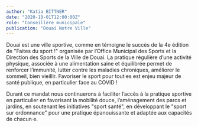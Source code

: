 ```yaml
---
author: "Katia BITTNER"
date: "2020-10-01T12:00:00Z"
role: "Conseillère municipale"
publication: "Douai Notre Ville"
---
```


Douai est une ville sportive, comme en témoigne le succès de la 4e édition de "Faites du sport !" organisée par l’Office Municipal des Sports et la Direction des Sports de la Ville de Douai. La pratique régulière d’une activité physique, associée à une alimentation saine et équilibrée permet de renforcer l’immunité, lutter contre les maladies chroniques, améliorer le sommeil, bien vieillir. Favoriser le sport pour tout·es est enjeu majeur de santé publique, en particulier face au COVID !

Durant ce mandat nous continuerons à faciliter l’accès à la pratique sportive en particulier en favorisant la mobilité douce, l’aménagement des parcs et jardins, en soutenant les initiatives "sport santé", en développant le "sport sur ordonnance" pour une pratique épanouissante et adaptée aux capacités de chacun·e.
